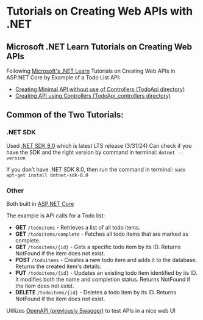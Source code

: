 # Tutorials on Creating Web APIs with .NET
## Microsoft .NET Learn Tutorials on Creating Web APIs
Following [Microsoft's .NET Learn](https://learn.microsoft.com/en-us/dotnet) Tutorials on Creating Web APIs in ASP.NET Core by Example of a Todo List API:
 - [Creating Minimal API without use of Controllers (TodoApi directory)](https://learn.microsoft.com/en-us/aspnet/core/tutorials/min-web-api?view=aspnetcore-8.0&tabs=visual-studio-code)
 - [Creating API using Controllers (TodoApi_controllers directory)](https://learn.microsoft.com/en-us/aspnet/core/tutorials/first-web-api?view=aspnetcore-8.0&tabs=visual-studio)

## Common of the Two Tutorials:
### .NET SDK
Used [.NET SDK 8.0](https://dotnet.microsoft.com/en-us/download/visual-studio-sdks) which is latest LTS release (3/31/24)
Can check if you have the SDK and the right version by command in terminal:
`dotnet --version`

If you don’t have .NET SDK 8.0, then run the command in terminal:
`sudo apt-get install dotnet-sdk-8.0`

### Other
Both built in [ASP.NET Core](https://learn.microsoft.com/en-us/aspnet/core/?view=aspnetcore-8.0)

The example is API calls for a Todo list:
- **GET** `/todoitems` - Retrieves a list of all todo items.
- **GET** `/todoitems/complete` - Fetches all todo items that are marked as complete.
- **GET** `/todoitems/{id}` - Gets a specific todo item by its ID. Returns NotFound if the item does not exist.
- **POST** `/todoitems` - Creates a new todo item and adds it to the database. Returns the created item's details.
- **PUT** `/todoitems/{id}` - Updates an existing todo item identified by its ID. It modifies both the name and completion status. Returns NotFound if the item does not exist.
- **DELETE** `/todoitems/{id}` - Deletes a todo item by its ID. Returns NotFound if the item does not exist.

Utilizes [OpenAPI (previously Swagger)](https://swagger.io/) to test APIs in a nice web UI